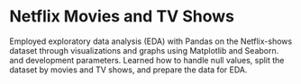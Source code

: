 # Netflix Movies and TV Shows
Employed exploratory data analysis (EDA) with Pandas on the Netflix-shows dataset through visualizations and graphs using Matplotlib and Seaborn. and development parameters. Learned how to handle null values, split the dataset by movies and TV shows, and prepare the data for EDA.

